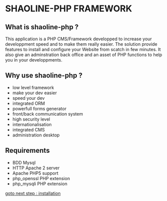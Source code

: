 # SHAOLINE-PHP FRAMEWORK


## What is shaoline-php ?

This application is a PHP CMS/Framework developped to increase your developpment speed and to make them really easier. The solution provide features to install and configure your Website from scatch in few minutes. It also give an adminstration back office and an asset of PHP functions to help you in your developpments.

## Why use shaoline-php ?

- low level framework
- make your dev easier
- speed your dev
- integrated ORM
- powerfull forms generator 
- front/back communication system
- high security level
- internationalisation
- integrated CMS 
- administration desktop

## Requirements

* BDD Mysql 
* HTTP Apache 2 server
* Apache PHP5 support
* php_openssl PHP extension
* php_mysqli PHP extension

[goto next step : installation](https://github.com/bibikamatraque/shaoline-php/wiki/1-Installation)
